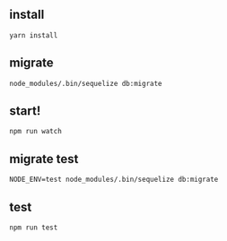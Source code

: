## install
```
yarn install
```

## migrate
```
node_modules/.bin/sequelize db:migrate
```

## start!
```
npm run watch
```

## migrate test
```
NODE_ENV=test node_modules/.bin/sequelize db:migrate
```

## test

```
npm run test
```